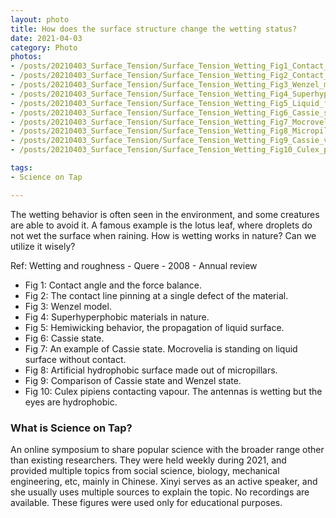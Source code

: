 ```yaml
---
layout: photo
title: How does the surface structure change the wetting status?
date: 2021-04-03
category: Photo
photos:
- /posts/20210403_Surface_Tension/Surface_Tension_Wetting_Fig1_Contact_angle_Balance.PNG
- /posts/20210403_Surface_Tension/Surface_Tension_Wetting_Fig2_Contact_line_pinning_single_defect.PNG
- /posts/20210403_Surface_Tension/Surface_Tension_Wetting_Fig3_Wenzel_model.PNG
- /posts/20210403_Surface_Tension/Surface_Tension_Wetting_Fig4_Superhyperphobic_material.PNG
- /posts/20210403_Surface_Tension/Surface_Tension_Wetting_Fig5_Liquid_film_propagation_hemiwicking.PNG
- /posts/20210403_Surface_Tension/Surface_Tension_Wetting_Fig6_Cassie_state.PNG
- /posts/20210403_Surface_Tension/Surface_Tension_Wetting_Fig7_Mocrovelia_Cassie_state.PNG
- /posts/20210403_Surface_Tension/Surface_Tension_Wetting_Fig8_Micropillar_hydrophobic_surface.PNG
- /posts/20210403_Surface_Tension/Surface_Tension_Wetting_Fig9_Cassie_vs_Wenzel.PNG
- /posts/20210403_Surface_Tension/Surface_Tension_Wetting_Fig10_Culex_pipiens_antennas_eyes.PNG

tags:
- Science on Tap

---
```


The wetting behavior is often seen in the environment, and some creatures are able to avoid it. 
A famous example is the lotus leaf, where droplets do not wet the surface when raining. 
How is wetting works in nature? 
Can we utilize it wisely? 

Ref: Wetting and roughness - Quere - 2008 - Annual review

- Fig 1: Contact angle and the force balance. 
- Fig 2: The contact line pinning at a single defect of the material. 
- Fig 3: Wenzel model. 
- Fig 4: Superhyperphobic materials in nature. 
- Fig 5: Hemiwicking behavior, the propagation of liquid surface. 
- Fig 6: Cassie state. 
- Fig 7: An example of Cassie state. Mocrovelia is standing on liquid surface without contact. 
- Fig 8: Artificial hydrophobic surface made out of micropillars. 
- Fig 9: Comparison of Cassie state and Wenzel state. 
- Fig 10: Culex pipiens contacting vapour. The antennas is wetting but the eyes are hydrophobic. 

### What is Science on Tap? 

An online symposium to share popular science with the broader range other than existing researchers. 
They were held weekly during 2021, and provided multiple topics from social science, biology, mechanical engineering, etc, mainly in Chinese. 
Xinyi serves as an active speaker, and she usually uses multiple sources to explain the topic. 
No recordings are available. 
These figures were used only for educational purposes. 